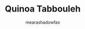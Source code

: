 ---
title: "Quinoa Tabbouleh"
description: "A refreshing and nutritious twist on traditional tabbouleh, using quinoa for added protein and gluten-free goodness."

author: "mearashadowfax"
pubDate: 2024-01-21

image: "../../images/quinoa-tabbouleh.avif"
imageAlt: "A bowl of fresh quinoa tabbouleh"

cookingTime: 30

steps:
  - title: "Prepare the Quinoa"
    actions:
      - "Start by rinsing the quinoa under cold water in a fine-mesh strainer to remove the saponin."
      - "In a medium saucepan, combine the rinsed quinoa and water. Bring to a boil."
      - "Then reduce heat to low, cover, and simmer for about 15 minutes or until the quinoa is cooked and the water is absorbed."
      - "Fluff the cooked quinoa with a fork and allow it to cool to room temperature."
  - title: "Combine with Fresh Herbs and Vegetables"
    actions:
      - "In a large bowl, combine the cooled quinoa, parsley, mint, tomato, cucumber, and green onions."
  - title: "Make the Dressing"
    actions:
      - "In a small bowl, whisk together the lemon juice, olive oil, salt, and pepper."
  - title: "Dress the Tabbouleh"
    actions:
      - "Pour the dressing over the quinoa mixture and toss until everything is well combined."
  - title: "Adjust Seasoning and Serve"
    actions:
      - "Adjust the seasonings to your taste, adding more lemon juice, salt, or pepper if needed."
      - "Serve the tabbouleh at room temperature or chilled."
  - title: "Voilà!"
    actions:
      - "Indulge in your creation and savor the moment. Bon appétit!"

ingredients:
  - title: ""
    items:
      - quantity: "0.5"
        name: "cup quinoa"
      - quantity: "1"
        name: "cup water"
      - quantity: "1/2"
        name: "cup fresh parsley, finely chopped"
      - quantity: "1/4"
        name: "cup fresh mint, finely chopped"
      - quantity: "1"
        name: "medium tomato, diced"
      - quantity: "1/2"
        name: "cucumber, diced"
      - quantity: "2"
        name: "green onions, thinly sliced"
      - quantity: "2"
        name: "tablespoons lemon juice"
      - quantity: "1"
        name: "tablespoon extra-virgin olive oil" 
      - quantity: ""
        name: "Salt and pepper to taste"    

recipeNotes: [
  "Quinoa Preparation: Rinse quinoa under cold water to remove its natural coating, saponin, which can make it taste bitter or soapy.",
  "Herbs: The herbs in this dish are key, so use the freshest parsley and mint you can find. Feel free to adjust the ratio of parsley to mint to your liking. Traditional tabbouleh has a higher ratio of parsley.",
  "Lemon juice adds a bright, citrusy flavor to the salad but adjust according to your preference.",
  "Olive Oil: Use extra-virgin olive oil for the best flavor.",
  "To make this dish even more substantial, you can add chickpeas or feta cheese for added protein and flavor.",
  "This quinoa tabbouleh can be stored in the refrigerator for up to two days, making it a great make-ahead dish."
]

tags: ["salad", "quinoa", "gluten-free"]

slug: quinoa-tabbouleh
---
